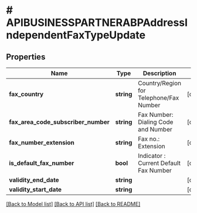 # # APIBUSINESSPARTNERABPAddressIndependentFaxTypeUpdate

## Properties

Name | Type | Description | Notes
------------ | ------------- | ------------- | -------------
**fax_country** | **string** | Country/Region for Telephone/Fax Number | [optional]
**fax_area_code_subscriber_number** | **string** | Fax Number: Dialing Code and Number | [optional]
**fax_number_extension** | **string** | Fax no.: Extension | [optional]
**is_default_fax_number** | **bool** | Indicator : Current Default Fax Number | [optional]
**validity_end_date** | **string** |  | [optional]
**validity_start_date** | **string** |  | [optional]

[[Back to Model list]](../../README.md#models) [[Back to API list]](../../README.md#endpoints) [[Back to README]](../../README.md)
